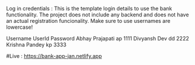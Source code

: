 Log in credentials :
This is the template login details to use the bank functionality. The project does not include any backend and does not have an actual registration funcionality. Make sure to use usernames are lowercase!

Username	UserId	Password
Abhay Prajapati ap 1111
Divyansh Dev	dd	2222
Krishna Pandey kp	3333


#Live : https://bank-app-jan.netlify.app
